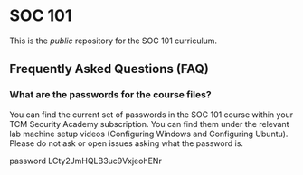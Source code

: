 # SOC 101

This is the *public* repository for the SOC 101 curriculum.

## Frequently Asked Questions (FAQ)
### What are the passwords for the course files?
You can find the current set of passwords in the SOC 101 course within your TCM Security Academy subscription. You can find them under the relevant lab machine setup videos (Configuring Windows and Configuring Ubuntu). Please do not ask or open issues asking what the password is.

password LCty2JmHQLB3uc9VxjeohENr